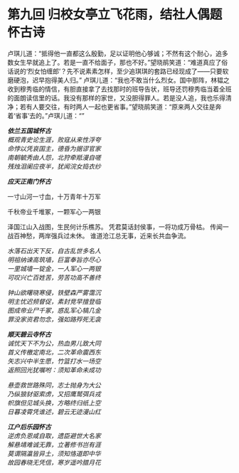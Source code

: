 # 第九回 归校女亭立飞花雨，结社人偶题怀古诗

<!--- 此段人物情节需要合理化 -->
卢琪儿道：“抵得他一直都这么殷勤，足以证明他心够诚；不然有这个耐心，追多数女生早就追上了。若是一直不给面子，那也不好。”望晓鹃笑道：“难道真应了俗话说的‘烈女怕缠郎’？先不说素素怎样，至少追琪琪的套路已经现成了——只要软磨硬泡，迟早抱得美人归。”
卢琪儿道：“我也不敢当什么烈女。国中那阵，林韫之收到穆秀临的情信，有胆直接拿了去找那时的班导告状，班导还罚穆秀临当着全班的面朗读信里的话。我没有那样的家世，又没胆得罪人。若是没人追，我也乐得清净；若有人要交往，有时两人一起也更省事。”望晓鹃笑道：“原来两人交往是奔着‘省事’去的。”卢琪儿道：“”

***依兰五国城怀古***  
*概观青史论生涯，败寇从来性浮夸*  
*命悖以凭哀国主，德昏为据谬官家*  
*南朝毓秀由人怨，北狩牵羝漫自嗟*  
*残烛泪阑应夜半，犹闻浣女捣衣纱*  

***应天正南门怀古***  

一寸山河一寸血，十万青年十万军

千秋帝业千堆冢，一颗军心一两银

泽国江山入战图，生民何计乐樵苏。
凭君莫话封侯事，一将功成万骨枯。
传闻一战百神愁，两岸强兵过未休。
谁道沧江总无事，近来长共血争流。

*水落石出天下反，自古乱世多名人*  
*明祖纳谏高筑墙，巨富奉旨亦尽心*  
*一里城墙一锭金，一人军心一两银*  
*可叹兴亡百姓苦，劳苦功高不善终*  

*钟山欲曙晓寒侵，铁壁森严雾霭沉*  
*明主忧迟频督促，素封竞早擅登临*  
*图成帝业尸千冢，惑乱军心犒几金*  
*罪没家资君勿念，强如路殍死无衾*  

***顺天碧云寺怀古***  
*诚忧天下不为公，热血男儿致大同*  
*首义传檄定南北，二次革命震西东*  
*矢志兴中半生愿，竹篮打水一场空*  
*返照回光犹嘱咐：须知革命未成功*  

*悬壶救世路殊同，志士抛身为大公*  
*乃纵狼豺驱索虏，又招鹰鹫弭兵戎*  
*帜旗但见城头换，方略终归纸上空*  
*日暮凌霄凭谁述，碧云无迹漫山红*  

***江户后乐园怀古***  
*逆虏负恩咸自取，遗臣避世大名家*  
*解悬靖难诚无靠，立著修书岂有涯*  
*莫谓隔瀛皆异土，须知恪道即中华*  
*故园春晓无凭信，寒岁遥吟腊月花*  

